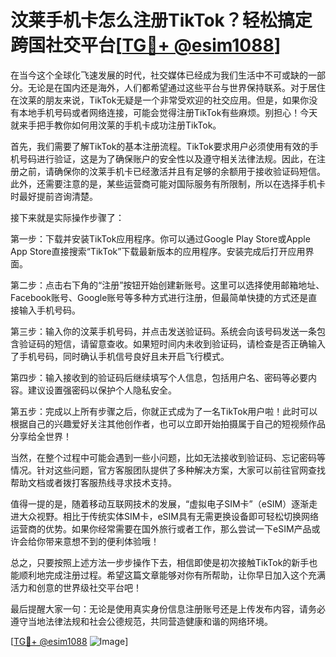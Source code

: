 # 汶莱手机卡怎么注册TikTok？轻松搞定跨国社交平台[[TG💪+ @esim1088](https://t.me/s/esim1088)]

在当今这个全球化飞速发展的时代，社交媒体已经成为我们生活中不可或缺的一部分。无论是在国内还是海外，人们都希望通过这些平台与世界保持联系。对于居住在汶莱的朋友来说，TikTok无疑是一个非常受欢迎的社交应用。但是，如果你没有本地手机号码或者网络连接，可能会觉得注册TikTok有些麻烦。别担心！今天就来手把手教你如何用汶莱的手机卡成功注册TikTok。

首先，我们需要了解TikTok的基本注册流程。TikTok要求用户必须使用有效的手机号码进行验证，这是为了确保账户的安全性以及遵守相关法律法规。因此，在注册之前，请确保你的汶莱手机卡已经激活并且有足够的余额用于接收验证码短信。此外，还需要注意的是，某些运营商可能对国际服务有所限制，所以在选择手机卡时最好提前咨询清楚。

接下来就是实际操作步骤了：

第一步：下载并安装TikTok应用程序。你可以通过Google Play Store或Apple App Store直接搜索“TikTok”下载最新版本的应用程序。安装完成后打开应用界面。

第二步：点击右下角的“注册”按钮开始创建新账号。这里可以选择使用邮箱地址、Facebook账号、Google账号等多种方式进行注册，但最简单快捷的方式还是直接输入手机号码。

第三步：输入你的汶莱手机号码，并点击发送验证码。系统会向该号码发送一条包含验证码的短信，请留意查收。如果短时间内未收到验证码，请检查是否正确输入了手机号码，同时确认手机信号良好且未开启飞行模式。

第四步：输入接收到的验证码后继续填写个人信息，包括用户名、密码等必要内容。建议设置强密码以保护个人隐私安全。

第五步：完成以上所有步骤之后，你就正式成为了一名TikTok用户啦！此时可以根据自己的兴趣爱好关注其他创作者，也可以立即开始拍摄属于自己的短视频作品分享给全世界！

当然，在整个过程中可能会遇到一些小问题，比如无法接收到验证码、忘记密码等情况。针对这些问题，官方客服团队提供了多种解决方案，大家可以前往官网查找帮助文档或者拨打客服热线寻求技术支持。

值得一提的是，随着移动互联网技术的发展，“虚拟电子SIM卡”（eSIM）逐渐走进大众视野。相比于传统实体SIM卡，eSIM具有无需更换设备即可轻松切换网络运营商的优势。如果你经常需要在国外旅行或者工作，那么尝试一下eSIM产品或许会给你带来意想不到的便利体验哦！

总之，只要按照上述方法一步步操作下去，相信即使是初次接触TikTok的新手也能顺利地完成注册过程。希望这篇文章能够对你有所帮助，让你早日加入这个充满活力和创意的世界级社交平台吧！

最后提醒大家一句：无论是使用真实身份信息注册账号还是上传发布内容，请务必遵守当地法律法规和社会公德规范，共同营造健康和谐的网络环境。

[[TG💪+ @esim1088](https://t.me/s/esim1088) ![Image](https://i.postimg.cc/4NQfJmqS/Snipaste-2025-05-13-00-14-12.png)]